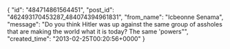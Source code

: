  {
   "id": "484714861564451",
   "post_id": "462493170453287_484074394961831",
   "from_name": "Icbeonne Senama",
   "message": "Do you think Hitler was up against the same group of assholes that are making the world what it is today? The same 'powers\"",
   "created_time": "2013-02-25T00:20:56+0000"
 }
